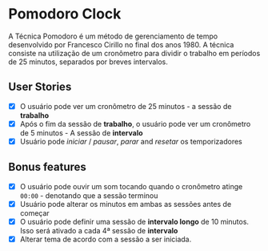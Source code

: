 # Pomodoro Clock

A Técnica Pomodoro é um método de gerenciamento de tempo desenvolvido por Francesco Cirillo no final dos anos 1980. A técnica consiste na utilização de um cronômetro para dividir o trabalho em períodos de 25 minutos, separados por breves intervalos.

## User Stories

-   [x] O usuário pode ver um cronômetro de 25 minutos - a sessão de **trabalho**
-   [x] Após o fim da sessão de **trabalho**, o usuário pode ver um cronômetro de 5 minutos - A sessão de **intervalo**
-   [x] Usuário pode _iniciar_ / _pausar_, _parar_ and _resetar_ os temporizadores

## Bonus features

-   [x] O usuário pode ouvir um som tocando quando o cronômetro atinge `00:00` - denotando que a sessão terminou
-   [x] Usuário pode alterar os minutos em ambas as sessões antes de começar
-   [x] O usuário pode definir uma sessão de **intervalo longo** de 10 minutos. Isso será ativado a cada 4ª sessão de **intervalo**
-   [x] Alterar tema de acordo com a sessão a ser iniciada.